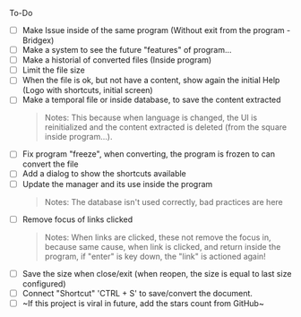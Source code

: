 To-Do

- [ ] Make Issue inside of the same program (Without exit from the program - Bridgex)
- [ ] Make a system to see the future "features" of program...
- [ ] Make a historial of converted files (Inside program)
- [ ] Limit the file size
- [ ] When the file is ok, but not have a content, show again the initial Help (Logo with shortcuts, initial screen)
- [ ] Make a temporal file or inside database, to save the content extracted
  > Notes: This because when language is changed, the UI is reinitialized and the content extracted is deleted (from the square inside program...).
- [ ] Fix program "freeze", when converting, the program is frozen to can convert the file
- [ ] Add a dialog to show the shortcuts available
- [ ] Update the manager and its use inside the program
  > Notes: The database isn't used correctly, bad practices are here
- [ ] Remove focus of links clicked
  > Notes: When links are clicked, these not remove the focus in, because same cause, when link is clicked, and return inside the program, if "enter" is key down, the "link" is actioned again!
- [ ] Save the size when close/exit (when reopen, the size is equal to last size configured)
- [ ] Connect "Shortcut" 'CTRL + S' to save/convert the document.
- [ ] ~If this project is viral in future, add the stars count from GitHub~
